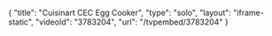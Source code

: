 {
    "title": "Cuisinart CEC Egg Cooker",
    "type": "solo",
    "layout": "iframe-static",
    "videoId": "3783204",
    "url": "\/tvpembed\/3783204"
}